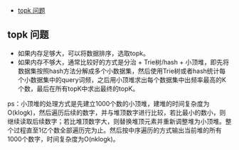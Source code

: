 * [topk 问题](#topk-问题)

## topk 问题

* 如果内存足够大，可以将数据排序，选取topk。
* 如果内存不够大，通常比较好的方式是分治 + Trie树/hash + 小顶堆，即先将数据集按照hash方法分解成多个小数据集，然后使用Trie树或者hash统计每个小数据集中的query词频，之后用小顶堆求出每个数据集中出频率最高的K个数，最后在所有topK中求出最终的topK。

ps：小顶堆的处理方式是先建立1000个数的小顶堆，建堆的时间复杂度为O(klogk)，然后遍历后续的数字，并与堆顶数字进行比较，若比最小的数小，则继续读取后续数字；若比堆顶数字大，则替换堆顶元素并重新调整堆为小顶堆。整个过程直至1亿个数全部遍历完为止。然后按中序遍历的方式输出当前堆的所有1000个数字，时间复杂度为O(nklogk)。